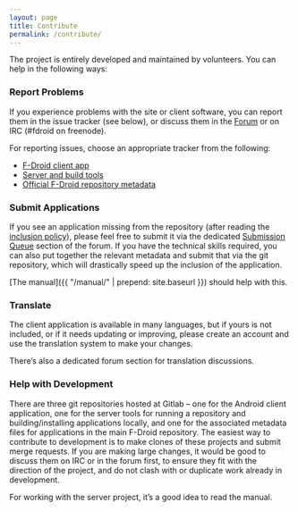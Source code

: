 ```yaml
---
layout: page
title: Contribute
permalink: /contribute/
---
```

The project is entirely developed and maintained by volunteers. You can help in the following ways:

### Report Problems

If you experience problems with the site or client software, you can report them in the issue tracker (see below), or discuss them in the [Forum](https://f-droid.org/forums) or on IRC (#fdroid on freenode).

For reporting issues, choose an appropriate tracker from the following:

* [F-Droid client app](https://gitlab.com/fdroid/fdroidclient/issues)
* [Server and build tools](https://gitlab.com/fdroid/fdroidserver/issues)
* [Official F-Droid repository metadata](https://gitlab.com/fdroid/fdroiddata/issues)

### Submit Applications

If you see an application missing from the repository (after reading the [inclusion policy](http://f-droid.org/wiki/page/Inclusion_Policy)), please feel free to submit it via the dedicated [Submission Queue](http://f-droid.org/forums/forum/submission-queue/) section of the forum. If you have the technical skills required, you can also put together the relevant metadata and submit that via the git repository, which will drastically speed up the inclusion of the application.

[The manual]({{ "/manual/" | prepend: site.baseurl }}) should help with this.

### Translate

The client application is available in many languages, but if yours is not included, or if it needs updating or improving, please create an account and use the translation system to make your changes.

There’s also a dedicated forum section for translation discussions.

### Help with Development

There are three git repositories hosted at Gitlab – one for the Android client application, one for the server tools for running a repository and building/installing applications locally, and one for the associated metadata files for applications in the main F-Droid repository. The easiest way to contribute to development is to make clones of these projects and submit merge requests. If you are making large changes, it would be good to discuss them on IRC or in the forum first, to ensure they fit with the direction of the project, and do not clash with or duplicate work already in development.

For working with the server project, it’s a good idea to read the manual.
